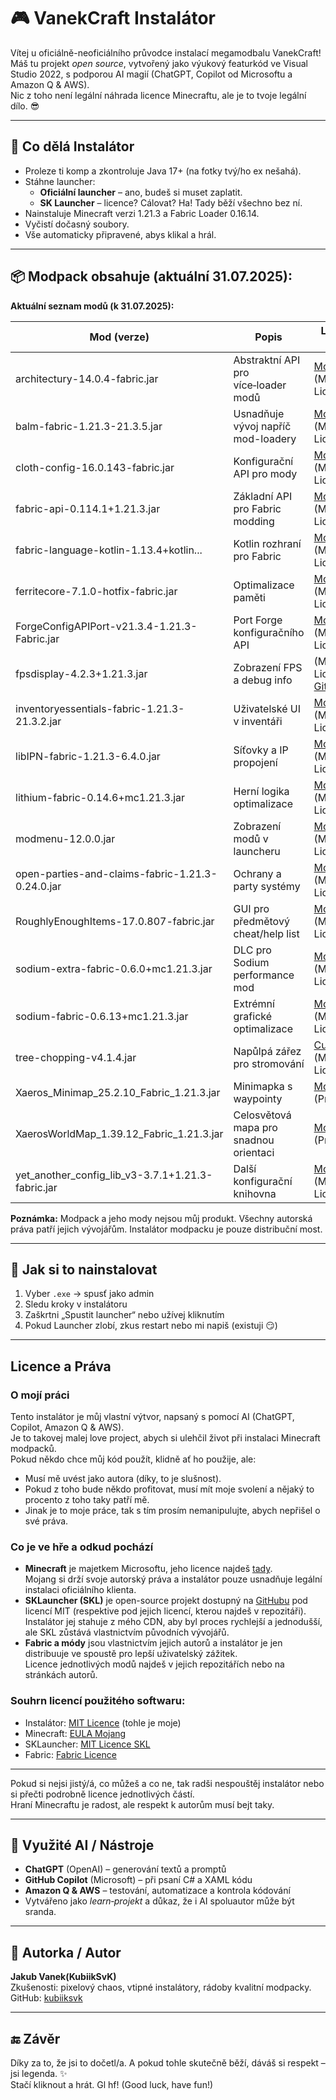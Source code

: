 # 🎮 VanekCraft Instalátor

Vítej u oficiálně-neoficiálního průvodce instalací megamodbalu VanekCraft!  
Máš tu projekt *open source*, vytvořený jako výukový featurkód ve Visual Studio 2022, s podporou AI magií (ChatGPT, Copilot od Microsoftu a Amazon Q & AWS).  
Nic z toho není legální náhrada licence Minecraftu, ale je to tvoje legální dílo. 😎

---

## 🧠 Co dělá Instalátor

- Proleze ti komp a zkontroluje Java 17+ (na fotky tvý/ho ex nešahá).
- Stáhne launcher:
  - **Oficiální launcher** – ano, budeš si muset zaplatit.
  - **SK Launcher** – licence? Cálovat? Ha! Tady běží všechno bez ní.
- Nainstaluje Minecraft verzi 1.21.3 a Fabric Loader 0.16.14.
- Vyčistí dočasný soubory.
- Vše automaticky připravené, abys klikal a hrál.

---

## 📦 Modpack obsahuje (aktuální 31.07.2025):

**Aktuální seznam modů (k 31.07.2025):**

| Mod (verze)                             | Popis                                | Licence a odkazy                                    |
|----------------------------------------|------------------------------------|----------------------------------------------------|
| architectury-14.0.4-fabric.jar          | Abstraktní API pro více‑loader modů| [Modrinth](https://modrinth.com/mod/architectury) (MIT License) |
| balm-fabric-1.21.3-21.3.5.jar           | Usnadňuje vývoj napříč mod-loadery | [Modrinth](https://modrinth.com/mod/balm) (MIT License) |
| cloth-config-16.0.143-fabric.jar        | Konfigurační API pro mody           | [Modrinth](https://modrinth.com/mod/cloth-config) (MIT License) |
| fabric-api-0.114.1+1.21.3.jar           | Základní API pro Fabric modding    | [Modrinth](https://modrinth.com/mod/fabric-api) (MIT License) |
| fabric-language-kotlin-1.13.4+kotlin... | Kotlin rozhraní pro Fabric          | [Modrinth](https://modrinth.com/mod/fabric-language-kotlin) (MIT License) |
| ferritecore-7.1.0-hotfix-fabric.jar     | Optimalizace paměti                 | [Modrinth](https://modrinth.com/mod/ferritecore) (MIT License) |
| ForgeConfigAPIPort-v21.3.4-1.21.3-Fabric.jar | Port Forge konfiguračního API  | [Modrinth](https://modrinth.com/mod/forgeconfigapiport) (MIT License) |
| fpsdisplay-4.2.3+1.21.3.jar             | Zobrazení FPS a debug info          | (MIT License, [GitHub](https://github.com/FabricMC/fpsdisplay)) |
| inventoryessentials-fabric-1.21.3-21.3.2.jar | Uživatelské UI v inventáři      | [Modrinth](https://modrinth.com/mod/inventory-essentials) (MIT License) |
| libIPN-fabric-1.21.3-6.4.0.jar          | Síťovky a IP propojení              | [Modrinth](https://modrinth.com/mod/libipn) (MIT License) |
| lithium-fabric-0.14.6+mc1.21.3.jar      | Herní logika optimalizace          | [Modrinth](https://modrinth.com/mod/lithium) (MIT License) |
| modmenu-12.0.0.jar                       | Zobrazení modů v launcheru          | [Modrinth](https://modrinth.com/mod/modmenu) (MIT License) |
| open-parties-and-claims-fabric-1.21.3-0.24.0.jar | Ochrany a party systémy          | [Modrinth](https://modrinth.com/mod/open-parties-and-claims) (MIT License) |
| RoughlyEnoughItems-17.0.807-fabric.jar  | GUI pro předmětový cheat/help list | [Modrinth](https://modrinth.com/mod/roughly-enough-items) (MIT License) |
| sodium-extra-fabric-0.6.0+mc1.21.3.jar | DLC pro Sodium performance mod     | [Modrinth](https://modrinth.com/mod/sodium-extra) (MIT License) |
| sodium-fabric-0.6.13+mc1.21.3.jar       | Extrémní grafické optimalizace     | [Modrinth](https://modrinth.com/mod/sodium) (MIT License) |
| tree-chopping-v4.1.4.jar                 | Napůlpá zářez pro stromování       | [CurseForge](https://www.curseforge.com/minecraft/mc-mods/tree-chopping) (MIT License) |
| Xaeros_Minimap_25.2.10_Fabric_1.21.3.jar | Minimapka s waypointy             | [Modrinth](https://modrinth.com/mod/xaeros-minimap) (Proprietary) |
| XaerosWorldMap_1.39.12_Fabric_1.21.3.jar | Celosvětová mapa pro snadnou orientaci | [Modrinth](https://modrinth.com/mod/xaeros-world-map) (Proprietary) |
| yet_another_config_lib_v3-3.7.1+1.21.3-fabric.jar | Další konfigurační knihovna  | [Modrinth](https://modrinth.com/mod/yacl) (MIT License) |


**Poznámka:** Modpack a jeho mody nejsou můj produkt. Všechny autorská práva patří jejich vývojářům. Instalátor modpacku je pouze distribuční most.

---

## 🧩 Jak si to nainstalovat

1. Vyber `.exe` → spusť jako admin
2. Sledu kroky v instalátoru
3. Zaškrtni „Spustit launcher“ nebo užívej kliknutím
4. Pokud Launcher zlobí, zkus restart nebo mi napiš (existuji 😏)

---

## Licence a Práva

### O mojí práci
Tento instalátor je můj vlastní výtvor, napsaný s pomocí AI (ChatGPT, Copilot, Amazon Q & AWS).  
Je to takovej malej love project, abych si ulehčil život při instalaci Minecraft modpacků.  
Pokud někdo chce můj kód použít, klidně ať ho použije, ale:
- Musí mě uvést jako autora (díky, to je slušnost).
- Pokud z toho bude někdo profitovat, musí mít moje svolení a nějaký to procento z toho taky patří mě.  
- Jinak je to moje práce, tak s tím prosím nemanipulujte, abych nepřišel o své práva.

### Co je ve hře a odkud pochází
- **Minecraft** je majetkem Microsoftu, jeho licence najdeš [tady](https://account.mojang.com/documents/minecraft_eula).  
  Mojang si drží svoje autorský práva a instalátor pouze usnadňuje legální instalaci oficiálního klienta.
- **SKLauncher (SKL)** je open-source projekt dostupný na [GitHubu](https://github.com/skmedix/SKlauncher) pod licencí MIT (respektive pod jejich licencí, kterou najdeš v repozitáři).  
  Instalátor jej stahuje z mého CDN, aby byl proces rychlejší a jednodušší, ale SKL zůstává vlastnictvím původních vývojářů.
- **Fabric a módy** jsou vlastnictvím jejich autorů a instalátor je jen distribuuje ve spoustě pro lepší uživatelský zážitek.  
  Licence jednotlivých modů najdeš v jejich repozitářích nebo na stránkách autorů.

### Souhrn licencí použitého softwaru:
- Instalátor: [MIT Licence](./LICENSE) (tohle je moje)
- Minecraft: [EULA Mojang](https://account.mojang.com/documents/minecraft_eula)
- SKLauncher: [MIT Licence SKL](https://github.com/skmedix/SKlauncher/blob/master/LICENSE)
- Fabric: [Fabric Licence](https://fabricmc.net/terms/)

---

Pokud si nejsi jistý/á, co můžeš a co ne, tak radši nespouštěj instalátor nebo si přečti podrobně licence jednotlivých částí.  
Hraní Minecraftu je radost, ale respekt k autorům musí bejt taky.

---

## 🤖 Využité AI / Nástroje

- **ChatGPT** (OpenAI) – generování textů a promptů  
- **GitHub Copilot** (Microsoft) – při psaní C# a XAML kódu  
- **Amazon Q & AWS** – testování, automatizace a kontrola kódování  
- Vytvářeno jako *learn‑projekt* a důkaz, že i AI spoluautor může být sranda.

---

## 🚀 Autorka / Autor

**Jakub Vanek(KubiikSvK)**  
Zkušenosti: pixelový chaos, vtipné instalátory, rádoby kvalitní modpacky.  
GitHub: [kubiiksvk](https://github.com/KubiikSvK)

---

## 🔚 Závěr

Díky za to, že jsi to dočetl/a. A pokud tohle skutečně běží, dáváš si respekt – jsi legenda. ✨  
Stačí kliknout a hrát. Gl hf! (Good luck, have fun!)

